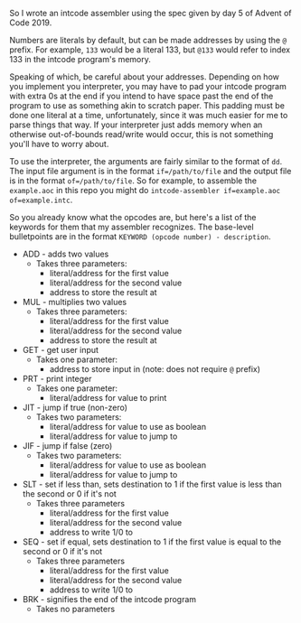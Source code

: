So I wrote an intcode assembler using the spec given by day 5 of Advent of Code 2019.

Numbers are literals by default, but can be made addresses by using the `@` prefix. For example,
`133` would be a literal 133, but `@133` would refer to index 133 in the intcode program's memory.

Speaking of which, be careful about your addresses. Depending on how you implement you interpreter,
you may have to pad your intcode program with extra 0s at the end if you intend to have space past
the end of the program to use as something akin to scratch paper. This padding must be done one
literal at a time, unfortunately, since it was much easier for me to parse things that way. If your
interpreter just adds memory when an otherwise out-of-bounds read/write would occur, this is not
something you'll have to worry about.

To use the interpreter, the arguments are fairly similar to the format of `dd`. The input file
argument is in the format `if=/path/to/file` and the output file is in the format
`of=/path/to/file`. So for example, to assemble the `example.aoc` in this repo you might do
`intcode-assembler if=example.aoc of=example.intc`.

So you already know what the opcodes are, but here's a list of the keywords for them that my
assembler recognizes. The base-level bulletpoints are in the format
`KEYWORD (opcode number) - description`.
- ADD - adds two values
    - Takes three parameters:
        - literal/address for the first value
        - literal/address for the second value
        - address to store the result at
- MUL - multiplies two values
    - Takes three parameters:
        - literal/address for the first value
        - literal/address for the second value
        - address to store the result at
- GET - get user input
    - Takes one parameter:
        - address to store input in (note: does not require `@` prefix)
- PRT - print integer
    - Takes one parameter:
        - literal/address for value to print
- JIT - jump if true (non-zero)
    - Takes two parameters:
        - literal/address for value to use as boolean
        - literal/address for value to jump to
- JIF - jump if false (zero)
    - Takes two parameters:
        - literal/address for value to use as boolean
        - literal/address for value to jump to
- SLT - set if less than, sets destination to 1 if the first value is less than the second or 0 if
    it's not
    - Takes three parameters
        - literal/address for the first value
        - literal/address for the second value
        - address to write 1/0 to
- SEQ - set if equal, sets destination to 1 if the first value is equal to the second or 0 if it's
    not
    - Takes three parameters
        - literal/address for the first value
        - literal/address for the second value
        - address to write 1/0 to
- BRK - signifies the end of the intcode program
    - Takes no parameters